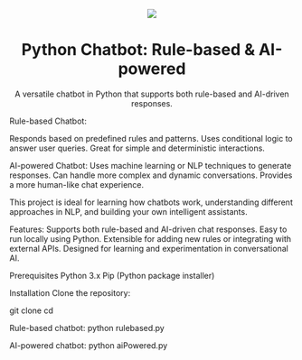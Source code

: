 <p align="center">
  <img src="https:/www.pexels.com/photo/man-with-chatgpt-in-laptop-16094043/"/>
</p>

<h1 align="center">Python Chatbot: Rule-based & AI-powered</h1>

<p align="center">
  A versatile chatbot in Python that supports both rule-based and AI-driven responses.
</p>



Rule-based Chatbot:

Responds based on predefined rules and patterns.
Uses conditional logic to answer user queries.
Great for simple and deterministic interactions.

AI-powered Chatbot:
Uses machine learning or NLP techniques to generate responses.
Can handle more complex and dynamic conversations.
Provides a more human-like chat experience.

This project is ideal for learning how chatbots work, understanding different approaches in NLP, and building your own intelligent assistants.

Features:
Supports both rule-based and AI-driven chat responses.
Easy to run locally using Python.
Extensible for adding new rules or integrating with external APIs.
Designed for learning and experimentation in conversational AI.


Prerequisites
Python 3.x
Pip (Python package installer)

Installation
Clone the repository:

git clone 
cd <repo-folder>



Rule-based chatbot:
python rulebased.py

AI-powered chatbot:
python aiPowered.py

